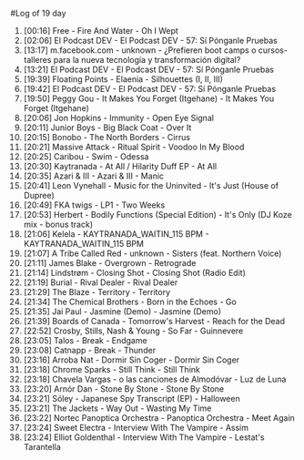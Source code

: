 #Log of 19 day

1. [00:16] Free - Fire And Water - Oh I Wept
1. [02:06] El Podcast DEV - El Podcast DEV - 57: Sí Pónganle Pruebas
1. [13:17] m.facebook.com - unknown - ¿Prefieren boot camps o cursos-talleres para la nueva tecnología y transformación digital?
1. [13:21] El Podcast DEV - El Podcast DEV - 57: Sí Pónganle Pruebas
1. [19:39] Floating Points - Elaenia - Silhouettes (I, II, III)
1. [19:42] El Podcast DEV - El Podcast DEV - 57: Sí Pónganle Pruebas
1. [19:50] Peggy Gou - It Makes You Forget (Itgehane) - It Makes You Forget (Itgehane)
1. [20:06] Jon Hopkins - Immunity - Open Eye Signal
1. [20:11] Junior Boys - Big Black Coat - Over It
1. [20:15] Bonobo - The North Borders - Cirrus
1. [20:21] Massive Attack - Ritual Spirit - Voodoo In My Blood
1. [20:25] Caribou - Swim - Odessa
1. [20:30] Kaytranada - At All / Hilarity Duff EP - At All
1. [20:35] Azari & III - Azari & III - Manic
1. [20:41] Leon Vynehall - Music for the Uninvited - It's Just (House of Dupree)
1. [20:49] FKA twigs - LP1 - Two Weeks
1. [20:53] Herbert - Bodily Functions (Special Edition) - It's Only (DJ Koze mix - bonus track)
1. [21:06] Kelela - KAYTRANADA_WAITIN_115 BPM - KAYTRANADA_WAITIN_115 BPM
1. [21:07] A Tribe Called Red - unknown - Sisters (feat. Northern Voice)
1. [21:11] James Blake - Overgrown - Retrograde
1. [21:14] Lindstrøm - Closing Shot - Closing Shot (Radio Edit)
1. [21:19] Burial - Rival Dealer - Rival Dealer
1. [21:29] The Blaze - Territory - Territory
1. [21:34] The Chemical Brothers - Born in the Echoes - Go
1. [21:35] Jai Paul - Jasmine (Demo) - Jasmine (Demo)
1. [21:39] Boards of Canada - Tomorrow's Harvest - Reach for the Dead
1. [22:52] Crosby, Stills, Nash & Young - So Far - Guinnevere
1. [23:05] Talos - Break - Endgame
1. [23:08] Catnapp - Break - Thunder
1. [23:16] Arroba Nat - Dormir Sin Coger - Dormir Sin Coger
1. [23:18] Chrome Sparks - Still Think - Still Think
1. [23:18] Chavela Vargas - o las canciones de Almodóvar - Luz de Luna
1. [23:20] Arnór Dan - Stone By Stone - Stone By Stone
1. [23:21] Sóley - Japanese Spy Transcript (EP) - Halloween
1. [23:21] The Jackets - Way Out - Wasting My Time
1. [23:22] Nortec Panoptica Orchestra - Panoptica Orchestra - Meet Again
1. [23:24] Sweet Electra - Interview With The Vampire - Assim
1. [23:24] Elliot Goldenthal - Interview With The Vampire - Lestat's Tarantella
